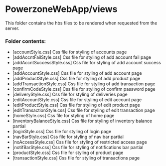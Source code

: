# PowerzoneWebApp/views

This folder contains the hbs files to be rendered when requested from the server.

### Folder contents:
- [accountStyle.css] Css file for styling of accounts page
- [addAccntFailStyle.css] Css file for styling of add account fail page
- [addAccntSuccessStyle.css] Css file for styling of add account success page
- [addAccountStyle.css] Css file for styling of add account page
- [addProductStyle.css] Css file for styling of add product page
- [addTransactionStyle.css] Css file for styling of add transaction page
- [confirmCodeStyle.css] Css file for styling of confirm password page
- [deliveryStyle.css] Css file for styling of deliveries page
- [editAccountStyle.css] Css file for styling of edit account page
- [editProductStyle.css] Css file for styling of edit product page
- [editTransactionStyle.css] Css file for styling of edit transaction page
- [homeStyle.css] Css file for styling of home page
- [inventoryBalanceStyle.css] Css file for styling of inventory balance partial
- [loginStyle.css] Css file for styling of login page
- [navBarStyle.css] Css file for styling of nav bar partial
- [noAccessStyle.css] Css file for styling of restricted access page
- [notifBarStyle.css] Css file for styling of notifications bar partial
- [productStyle.css] Css file for styling of product page
- [transactionStyle.css] Css file for styling of transactions page


